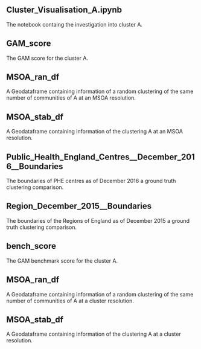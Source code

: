 ## Cluster_Visualisation_A.ipynb
The notebook containg the investigation into cluster A.

## GAM_score
The GAM score for the cluster A.

## MSOA_ran_df
A Geodataframe containing information of a random clustering of the same number of communities of A at an MSOA resolution.

## MSOA_stab_df
A Geodataframe containing information of the clustering A at an MSOA resolution.

## Public_Health_England_Centres__December_2016__Boundaries
The boundaries of PHE centres as of December 2016 a ground truth clustering comparison.

## Region_December_2015__Boundaries
The boundaries of the Regions of England as of December 2015 a ground truth clustering comparison.

## bench_score
The GAM benchmark score for the cluster A.

## MSOA_ran_df
A Geodataframe containing information of a random clustering of the same number of communities of A at a cluster resolution.

## MSOA_stab_df
A Geodataframe containing information of the clustering A at a cluster resolution.
